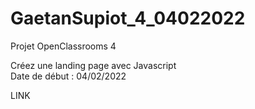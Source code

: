 # GaetanSupiot_4_04022022

Projet OpenClassrooms 4

Créez une landing page avec Javascript
<br />Date de début : 04/02/2022

 LINK
